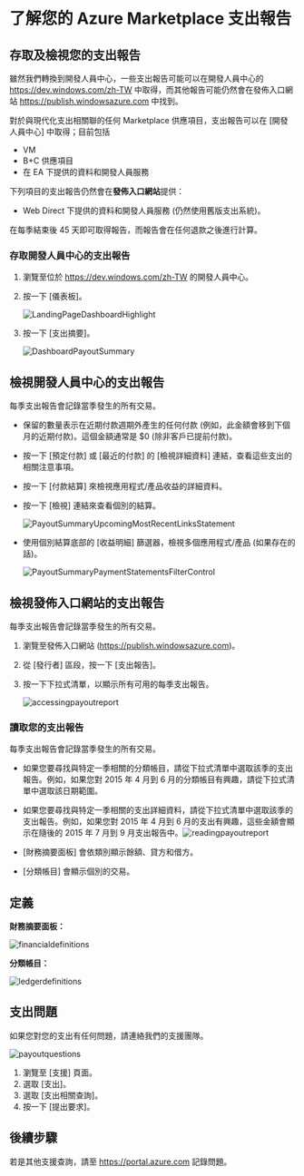 <properties
   pageTitle="了解 Azure Marketplace 支出報告 | Microsoft Azure"
   description="了解如何檢閱和擷取 Azure Marketplace 支出報告。"
   services="marketplace-publishing"
   documentationCenter="na"
   authors="v-jeana"
   manager="lakoch"
   editor=""/>

<tags
   ms.service="marketplace"
   ms.devlang="na"
   ms.topic="article"
   ms.tgt_pltfrm="na"
   ms.workload="na"
   ms.date="09/19/2016"
   ms.author="v-jeana; hascipio; v-dabosl"/>

# 了解您的 Azure Marketplace 支出報告

## 存取及檢視您的支出報告

雖然我們轉換到開發人員中心，一些支出報告可能可以在開發人員中心的 https://dev.windows.com/zh-TW 中取得，而其他報告可能仍然會在發佈入口網站 https://publish.windowsazure.com 中找到。

對於與現代化支出相關聯的任何 Marketplace 供應項目，支出報告可以在 [開發人員中心] 中取得；目前包括
- VM
- B+C 供應項目
- 在 EA 下提供的資料和開發人員服務

下列項目的支出報告仍然會在**發佈入口網站**提供：
- Web Direct 下提供的資料和開發人員服務 (仍然使用舊版支出系統)。

在每季結束後 45 天即可取得報告，而報告會在任何退款之後進行計算。

### 存取開發人員中心的支出報告

1. 瀏覽至位於 https://dev.windows.com/zh-TW 的開發人員中心。
2. 按一下 [儀表板]。

    ![LandingPageDashboardHighlight][1]

3. 按一下 [支出摘要]。

    ![DashboardPayoutSummary][2]


## 檢視開發人員中心的支出報告

每季支出報告會記錄當季發生的所有交易。

- 保留的數量表示在近期付款週期外產生的任何付款 (例如，此金額會移到下個月的近期付款)。這個金額通常是 $0 (除非客戶已提前付款)。
- 按一下 [預定付款] 或 [最近的付款] 的 [檢視詳細資料] 連結，查看這些支出的相關注意事項。
- 按一下 [付款結算] 來檢視應用程式/產品收益的詳細資料。
- 按一下 [檢視] 連結來查看個別的結算。

    ![PayoutSummaryUpcomingMostRecentLinksStatement][3]

- 使用個別結算底部的 [收益明細] 篩選器，檢視多個應用程式/產品 (如果存在的話)。

    ![PayoutSummaryPaymentStatementsFilterControl][4]



## 檢視發佈入口網站的支出報告
每季支出報告會記錄當季發生的所有交易。

1. 瀏覽至發佈入口網站 (https://publish.windowsazure.com)。
2. 從 [發行者] 區段，按一下 [支出報告]。
3. 按一下下拉式清單，以顯示所有可用的每季支出報告。

    ![accessingpayoutreport][5]


### 讀取您的支出報告

每季支出報告會記錄當季發生的所有交易。

- 如果您要尋找與特定一季相關的分類帳目，請從下拉式清單中選取該季的支出報告。例如，如果您對 2015 年 4 月到 6 月的分類帳目有興趣，請從下拉式清單中選取該日期範圍。
- 如果您要尋找與特定一季相關的支出詳細資料，請從下拉式清單中選取該季的支出報告。例如，如果您對 2015 年 4 月到 6 月的支出有興趣，這些金額會顯示在隨後的 2015 年 7 月到 9 月支出報告中。![readingpayoutreport][6]

- [財務摘要面板] 會依類別顯示餘額、貸方和借方。
- [分類帳目] 會顯示個別的交易。

## 定義

**財務摘要面板：**

![financialdefinitions][7]

**分類帳目：**

![ledgerdefinitions][8]

## 支出問題

如果您對您的支出有任何問題，請連絡我們的支援團隊。

![payoutquestions][9]

1. 瀏覽至 [支援] 頁面。
2. 選取 [支出]。
3. 選取 [支出相關查詢]。
4. 按一下 [提出要求]。

## 後續步驟

若是其他支援查詢，請至 <https://portal.azure.com> 記錄問題。

[1]: ./media/marketplace-publishing-report-payout/LandingPage-DashboardHighlight.png
[2]: ./media/marketplace-publishing-report-payout/Dashboard-PayoutSummary.png
[3]: ./media/marketplace-publishing-report-payout/PayoutSummary-UpcomingOrMostRecentPaymentLinksSingleStatementLink.png
[4]: ./media/marketplace-publishing-report-payout/PayoutSummary-PaymentStatements-SingleStatement-FilterControl.png
[5]: ./media/marketplace-publishing-report-payout/accessingpayoutreport.png
[6]: ./media/marketplace-publishing-report-payout/readingpayoutreport.png
[7]: ./media/marketplace-publishing-report-payout/financialdefinitions.png
[8]: ./media/marketplace-publishing-report-payout/ledgerdefinitions.png
[9]: ./media/marketplace-publishing-report-payout/payoutquestions.png

<!---HONumber=AcomDC_0921_2016-->
